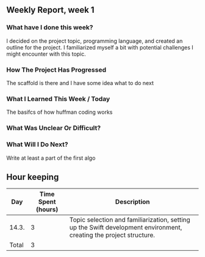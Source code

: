 ## Weekly Report, week 1

### What have I done this week?

I decided on the project topic, programming language, and created an outline for the project. I familiarized myself a bit with potential challenges I might encounter with this topic.

### How The Project Has Progressed

The scaffold is there and I have some idea what to do next

### What I Learned This Week / Today

The basifcs of how huffman coding works

### What Was Unclear Or Difficult?

### What Will I Do Next?

Write at least a part of the first algo

## Hour keeping

| Day   | Time Spent (hours) | Description                                                                                                        |
| ----- | ------------------ | ------------------------------------------------------------------------------------------------------------------ |
| 14.3. | 3                  | Topic selection and familiarization, setting up the Swift development environment, creating the project structure. |
| Total | 3                  |                                                                                                                    |
